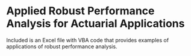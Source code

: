 # Applied Robust Performance Analysis for Actuarial Applications

Included is an Excel file with VBA code that provides examples of applications of robust performance analysis.
